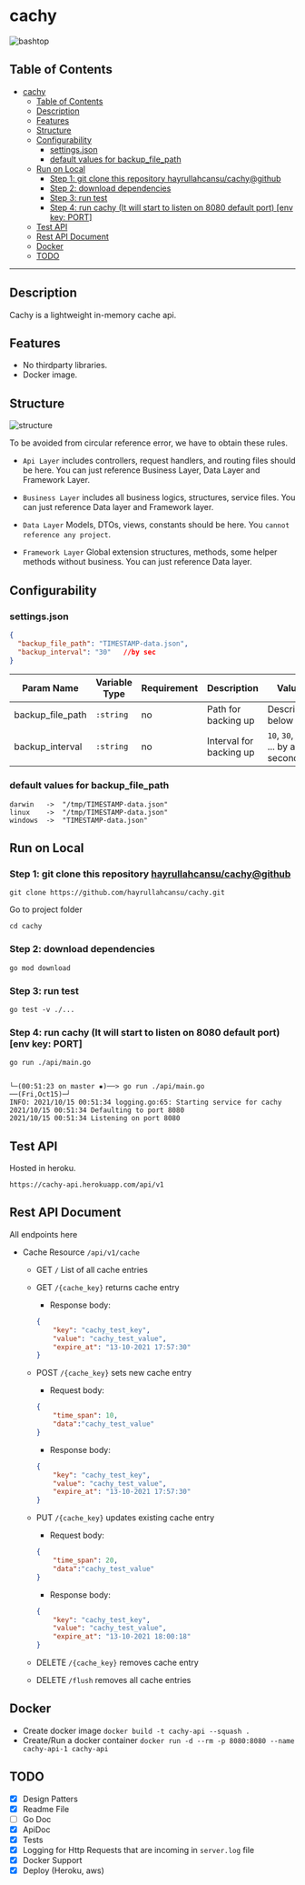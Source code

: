 # cachy
 ![bashtop](images/logo.png)

## Table of Contents

- [cachy](#cachy)
  - [Table of Contents](#table-of-contents)
  - [Description](#description)
  - [Features](#features)
  - [Structure](#structure)
  - [Configurability](#configurability)
    - [settings.json](#settingsjson)
    - [default values for backup_file_path](#default-values-for-backup_file_path)
  - [Run on Local](#run-on-local)
    - [Step 1: git clone this repository hayrullahcansu/cachy@github](#step-1-git-clone-this-repository-hayrullahcansucachygithub)
    - [Step 2: download dependencies](#step-2-download-dependencies)
    - [Step 3: run test](#step-3-run-test)
    - [Step 4: run cachy (It will start to listen on 8080 default port) [env key: PORT]](#step-4-run-cachy-it-will-start-to-listen-on-8080-default-port-env-key-port)
  - [Test API](#test-api)
  - [Rest API Document](#rest-api-document)
  - [Docker](#docker)
  - [TODO](#todo)

---


## Description

Cachy is a lightweight in-memory cache api.

## Features

* No thirdparty libraries.
* Docker image.

## Structure
![structure](images/structure.png)

To be avoided from circular reference error, we have to obtain these rules. 

 * `Api Layer` includes controllers, request handlers, and routing files  should be here. You can just reference Business Layer, Data Layer and Framework Layer.

 * `Business Layer` includes all business logics, structures, service files. You can just reference Data layer and Framework layer.

 * `Data Layer` Models, DTOs, views, constants should be here. You `cannot reference any project`.

 * `Framework Layer` Global extension structures, methods, some helper methods without business. You can just reference Data layer.
  
## Configurability


### settings.json 

```json
{
  "backup_file_path": "TIMESTAMP-data.json", 
  "backup_interval": "30"   //by sec
}
```

| Param Name | Variable Type | Requirement | Description                         | Value                                                                             |
|------------|---------------|-------------|-------------------------------------|-------------------------------------------------------------------------------------|
| backup_file_path       | `:string`     |    no   | Path for backing up                       |   Described below  |
| backup_interval      | `:string`     |    no   | Interval for backing up         |  `10`, `30`, `60` ... by any seconds  |

### default values for backup_file_path
```
darwin   ->  "/tmp/TIMESTAMP-data.json"
linux    ->  "/tmp/TIMESTAMP-data.json"
windows  ->  "TIMESTAMP-data.json"
```
## Run on Local 

### Step 1: git clone this repository [hayrullahcansu/cachy@github](https://github.com/hayrullahcansu/cachy)
```
git clone https://github.com/hayrullahcansu/cachy.git
```
Go to project folder
```
cd cachy
```
### Step 2: download dependencies
```
go mod download
```
### Step 3: run test
```
go test -v ./... 
```
### Step 4: run cachy (It will start to listen on 8080 default port) [env key: PORT]
```
go run ./api/main.go
```
```

└─(00:51:23 on master ✹)──> go run ./api/main.go               ──(Fri,Oct15)─┘
INFO: 2021/10/15 00:51:34 logging.go:65: Starting service for cachy
2021/10/15 00:51:34 Defaulting to port 8080
2021/10/15 00:51:34 Listening on port 8080
```
## Test API 

Hosted in heroku.

`https://cachy-api.herokuapp.com/api/v1`
## Rest API Document

All endpoints here
- Cache Resource `/api/v1/cache`
  - GET `/` List of all cache entries
  - GET `/{cache_key}` returns cache entry
    - Response body: 
    ```json
    {
        "key": "cachy_test_key",
        "value": "cachy_test_value",
        "expire_at": "13-10-2021 17:57:30"
    }
    ```
  - POST `/{cache_key}` sets new cache entry
    - Request body: 
    ```json
    {
        "time_span": 10,
        "data":"cachy_test_value"
    }
    ```
    - Response body: 
    ```json
    {
        "key": "cachy_test_key",
        "value": "cachy_test_value",
        "expire_at": "13-10-2021 17:57:30"
    }
    ```
  - PUT `/{cache_key}` updates existing cache entry
     - Request body: 
    ```json
    {
        "time_span": 20,
        "data":"cachy_test_value"
    }
    ```
      - Response body: 
    ```json
    {
        "key": "cachy_test_key",
        "value": "cachy_test_value",
        "expire_at": "13-10-2021 18:00:18"
    }
    ```

  - DELETE `/{cache_key}` removes cache entry
    
  - DELETE `/flush` removes all cache entries
    

## Docker

- Create docker image `docker build -t cachy-api --squash .` 
- Create/Run a docker container `docker run -d --rm -p 8080:8080 --name cachy-api-1 cachy-api` 
  
## TODO

- [x] Design Patters
- [x] Readme File
- [ ] Go Doc
- [x] ApiDoc
- [x] Tests
- [x] Logging for Http Requests that are incoming in `server.log` file
- [x] Docker Support
- [x] Deploy (Heroku, aws)